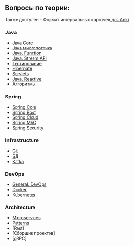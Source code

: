 ## Вопросы по теории:

Также доступен - Формат интервальных карточек[ для Anki](https://ankiweb.net/shared/info/983009660?cb=1747307307338)
### Java

- [Java Core](Java/core/QA_Java_Core_Junior.md)
- [Java многопоточка](Java/core/QA_Java_Multithreading.md)
- [Java. Function](Java/core/QA_Java_Function.md)
- [Java. Stream API](Java/core/QA_Java_Stream_API.md)
- [Тестирование](Java/QA_Testing.md)
- [Hibernate](Java/QA_Hibernate)
- [Servlets](Java/QA_Servlets.md)
- [Java. Reactive](Java/core/QA_Java_Reactive.md)
- [Алгоритмы](Java/QA_Algorithms.md)
### Spring

- [Spring Core](Spring/QA_Spring_Core.md)
- [Spring Boot](Spring/QA_Spring_Boot.md)
- [Spring Cloud](Spring/QA_Spring_Cloud.md)
- [Spring MVC](Spring/QA_Spring_MVC.md)
- [Spring Security](Spring/QA_Spring_Security.md)
### Infrastructure

- [Git](Infrastructure/QA_Git.md)
- [БД](Infrastructure/QA_DB.md)
- [Kafka](Infrastructure/QA_Kafka.md)
### DevOps

- [General. DevOps](DevOps/QA_DevOps.md)
- [Docker](DevOps/QA_Docker.md)
- [Kubernetes](DevOps/QA_Kubernetes.md)
### Architecture

- [Microservices](Architecture/QA_Microservices.md)
- [Patterns](Architecture/QA_Patterns.md)
- [Rest]
- [Сборщик проектов]
- [gRPC]